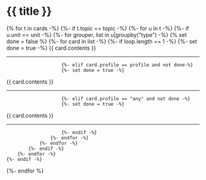# {{ title }}
{% for t in cards -%}
    {%- if t.topic == topic -%}
        {%- for u in t -%}
            {%- if u.unit == unit -%}
                {%- for grouper, list in u|groupby("type") -%}
                    {% set done = false %}
                    {%- for card in list -%}
                        {%- if loop.length == 1 -%}
                        {%- set done = true -%}
{{ card.contents }}
***
                        {%- elif card.profile == profile and not done-%}
                        {%- set done = true -%}
{{ card.contents }}
***
                        {%- elif card.profile == "any" and not done -%}
                        {%- set done = true -%}
{{ card.contents }}
***
                        {%- endif -%}
                    {%- endfor -%}
                {%- endfor -%}
            {%- endif -%}
        {%- endfor -%}
    {%- endif -%}
{%- endfor %}